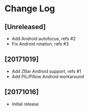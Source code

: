 # Change Log

## [Unreleased]

  - Add Android autofocus, refs #2
  - Fix Android rotation, refs #3

## [20171019]

  - Add ZBar Android support, refs #1
  - Add PIL/Pillow Android workaround

## [20171016]

  - Initial release
